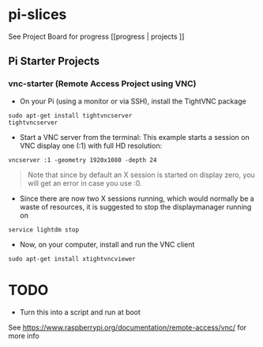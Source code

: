# pi-slices

See Project Board for progress [[progress | projects ]]

## Pi Starter Projects

### vnc-starter (Remote Access Project using VNC)

* On your Pi (using a monitor or via SSH), install the TightVNC package

 ```
 sudo apt-get install tightvncserver
 tightvncserver
 ```

* Start a VNC server from the terminal: This example starts a session on VNC display one (:1) with full HD resolution: 

 ```
 vncserver :1 -geometry 1920x1080 -depth 24
 ```
 > Note that since by default an X session is started on display zero, you will get an error in case you use :0.

* Since there are now two X sessions running, which would normally be a waste of resources, it is suggested to stop the displaymanager running on

 ```
 service lightdm stop
 ```

* Now, on your computer, install and run the VNC client
 ``` 
 sudo apt-get install xtightvncviewer
 ```


# TODO

* Turn this into a script and run at boot

See https://www.raspberrypi.org/documentation/remote-access/vnc/ for more info
